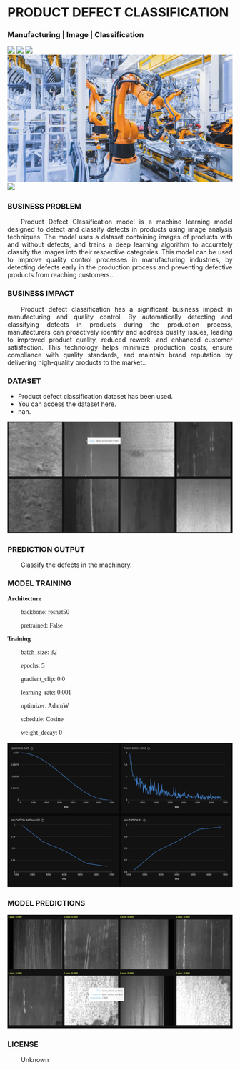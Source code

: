 # PRODUCT DEFECT CLASSIFICATION
### Manufacturing | Image | Classification

![](https://github.com/h2oai/HT-Catalog/blob/1432be958ab3f41b67c57c241b946b4a3d4699e1/Assets/DL_Models/13_Product%20Defect%20Classification/cover.png)
![](https://github.com/h2oai/HT-Catalog/blob/1432be958ab3f41b67c57c241b946b4a3d4699e1/Assets/DL_Models/13_Product%20Defect%20Classification/cover.jpg)
![](https://github.com/h2oai/HT-Catalog/blob/1432be958ab3f41b67c57c241b946b4a3d4699e1/Assets/DL_Models/13_Product%20Defect%20Classification/cover.jpeg)
![](https://github.com/h2oai/HT-Catalog/blob/1432be958ab3f41b67c57c241b946b4a3d4699e1/Assets/DL_Models/13_Product%20Defect%20Classification/cover.webp)
![](https://github.com/h2oai/HT-Catalog/blob/1432be958ab3f41b67c57c241b946b4a3d4699e1/Assets/DL_Models/13_Product%20Defect%20Classification/cover)

### BUSINESS PROBLEM
<p style='text-align: justify; text-indent: 30px;'>Product Defect Classification model is a machine learning model designed to detect and classify defects in products using image analysis techniques. The model uses a dataset containing images of products with and without defects, and trains a deep learning algorithm to accurately classify the images into their respective categories. This model can be used to improve quality control processes in manufacturing industries, by detecting defects early in the production process and preventing defective products from reaching customers..</p>

### BUSINESS IMPACT
<p style='text-align: justify; text-indent: 30px;'>Product defect classification has a significant business impact in manufacturing and quality control. By automatically detecting and classifying defects in products during the production process, manufacturers can proactively identify and address quality issues, leading to improved product quality, reduced rework, and enhanced customer satisfaction. This technology helps minimize production costs, ensure compliance with quality standards, and maintain brand reputation by delivering high-quality products to the market..</p>

### DATASET
- Product defect classification dataset has been used.
- You can access the dataset [here](s3://apac-cds/ht_datasets/manufacturing/product_defect_classification.zip).
- nan.

![train data](https://github.com/h2oai/HT-Catalog/blob/1432be958ab3f41b67c57c241b946b4a3d4699e1/Assets/DL_Models/13_Product%20Defect%20Classification/train%20data.png)

### PREDICTION OUTPUT
<p style='text-align: justify; text-indent: 30px;'>Classify the defects in the machinery.</p>

### MODEL TRAINING
<p style='font-family:JackInput Regular;'><b>Architecture</b></p>
<p style='text-align: justify; text-indent: 30px;font-family:JackInput Regular;'>backbone: resnet50</p>
<p style='text-align: justify; text-indent: 30px;font-family:JackInput Regular;'>pretrained: False</p>

<p style='font-family:JackInput Regular;'><b>Training</b></p>
<p style='text-align: justify; text-indent: 30px;font-family:JackInput Regular;'>batch_size: 32</p>
<p style='text-align: justify; text-indent: 30px;font-family:JackInput Regular;'>epochs: 5</p>
<p style='text-align: justify; text-indent: 30px;font-family:JackInput Regular;'>gradient_clip: 0.0</p>
<p style='text-align: justify; text-indent: 30px;font-family:JackInput Regular;'>learning_rate: 0.001</p>
<p style='text-align: justify; text-indent: 30px;font-family:JackInput Regular;'>optimizer: AdamW</p>
<p style='text-align: justify; text-indent: 30px;font-family:JackInput Regular;'>schedule: Cosine</p>
<p style='text-align: justify; text-indent: 30px;font-family:JackInput Regular;'>weight_decay: 0</p>

![chart](https://github.com/h2oai/HT-Catalog/blob/1432be958ab3f41b67c57c241b946b4a3d4699e1/Assets/DL_Models/13_Product%20Defect%20Classification/chart.png)

### MODEL PREDICTIONS

![Validation Predictions](https://github.com/h2oai/HT-Catalog/blob/1432be958ab3f41b67c57c241b946b4a3d4699e1/Assets/DL_Models/13_Product%20Defect%20Classification/Validation%20Predictions.png)

### LICENSE
<p style='text-align: justify; text-indent: 30px;'>Unknown</p>
    